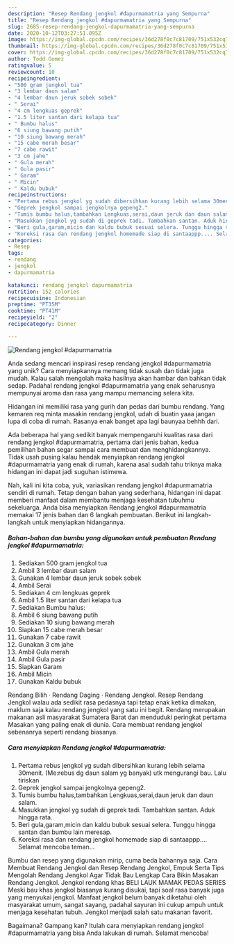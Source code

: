 ```yaml
---
description: "Resep Rendang jengkol #dapurmamatria yang Sempurna"
title: "Resep Rendang jengkol #dapurmamatria yang Sempurna"
slug: 2685-resep-rendang-jengkol-dapurmamatria-yang-sempurna
date: 2020-10-12T03:27:51.095Z
image: https://img-global.cpcdn.com/recipes/36d278f0c7c81709/751x532cq70/rendang-jengkol-dapurmamatria-foto-resep-utama.jpg
thumbnail: https://img-global.cpcdn.com/recipes/36d278f0c7c81709/751x532cq70/rendang-jengkol-dapurmamatria-foto-resep-utama.jpg
cover: https://img-global.cpcdn.com/recipes/36d278f0c7c81709/751x532cq70/rendang-jengkol-dapurmamatria-foto-resep-utama.jpg
author: Todd Gomez
ratingvalue: 5
reviewcount: 10
recipeingredient:
- "500 gram jengkol tua"
- "3 lembar daun salam"
- "4 lembar daun jeruk sobek sobek"
- " Serai"
- "4 cm lengkuas geprek"
- "1.5 liter santan dari kelapa tua"
- " Bumbu halus"
- "6 siung bawang putih"
- "10 siung bawang merah"
- "15 cabe merah besar"
- "7 cabe rawit"
- "3 cm jahe"
- " Gula merah"
- " Gula pasir"
- " Garam"
- " Micin"
- " Kaldu bubuk"
recipeinstructions:
- "Pertama rebus jengkol yg sudah dibersihkan kurang lebih selama 30menit. (Me:rebus dg daun salam yg banyak) utk mengurangi bau. Lalu tiriskan"
- "Geprek jengkol sampai jengkolnya gepeng2."
- "Tumis bumbu halus,tambahkan Lengkuas,serai,daun jeruk dan daun salam."
- "Masukkan jengkol yg sudah di geprek tadi. Tambahkan santan. Aduk hingga rata."
- "Beri gula,garam,micin dan kaldu bubuk sesuai selera. Tunggu hingga santan dan bumbu lain meresap."
- "Koreksi rasa dan rendang jengkol homemade siap di santaappp.... Selamat mencoba teman..."
categories:
- Resep
tags:
- rendang
- jengkol
- dapurmamatria

katakunci: rendang jengkol dapurmamatria 
nutrition: 152 calories
recipecuisine: Indonesian
preptime: "PT35M"
cooktime: "PT41M"
recipeyield: "2"
recipecategory: Dinner

---
```



![Rendang jengkol #dapurmamatria](https://img-global.cpcdn.com/recipes/36d278f0c7c81709/751x532cq70/rendang-jengkol-dapurmamatria-foto-resep-utama.jpg)

Anda sedang mencari inspirasi resep rendang jengkol #dapurmamatria yang unik? Cara menyiapkannya memang tidak susah dan tidak juga mudah. Kalau salah mengolah maka hasilnya akan hambar dan bahkan tidak sedap. Padahal rendang jengkol #dapurmamatria yang enak seharusnya mempunyai aroma dan rasa yang mampu memancing selera kita.

Hidangan ini memiliki rasa yang gurih dan pedas dari bumbu rendang. Yang kemaren req minta masakin rendang jengkol, udah di buatin yaaa jangan lupa di coba di rumah. Rasanya enak banget apa lagi baunyaa behhh dari.

Ada beberapa hal yang sedikit banyak mempengaruhi kualitas rasa dari rendang jengkol #dapurmamatria, pertama dari jenis bahan, kedua pemilihan bahan segar sampai cara membuat dan menghidangkannya. Tidak usah pusing kalau hendak menyiapkan rendang jengkol #dapurmamatria yang enak di rumah, karena asal sudah tahu triknya maka hidangan ini dapat jadi suguhan istimewa.


Nah, kali ini kita coba, yuk, variasikan rendang jengkol #dapurmamatria sendiri di rumah. Tetap dengan bahan yang sederhana, hidangan ini dapat memberi manfaat dalam membantu menjaga kesehatan tubuhmu sekeluarga. Anda bisa menyiapkan Rendang jengkol #dapurmamatria memakai 17 jenis bahan dan 6 langkah pembuatan. Berikut ini langkah-langkah untuk menyiapkan hidangannya.

<!--inarticleads1-->

##### Bahan-bahan dan bumbu yang digunakan untuk pembuatan Rendang jengkol #dapurmamatria:

1. Sediakan 500 gram jengkol tua
1. Ambil 3 lembar daun salam
1. Gunakan 4 lembar daun jeruk sobek sobek
1. Ambil  Serai
1. Sediakan 4 cm lengkuas geprek
1. Ambil 1.5 liter santan dari kelapa tua
1. Sediakan  Bumbu halus:
1. Ambil 6 siung bawang putih
1. Sediakan 10 siung bawang merah
1. Siapkan 15 cabe merah besar
1. Gunakan 7 cabe rawit
1. Gunakan 3 cm jahe
1. Ambil  Gula merah
1. Ambil  Gula pasir
1. Siapkan  Garam
1. Ambil  Micin
1. Gunakan  Kaldu bubuk


Rendang Bilih · Rendang Daging · Rendang Jengkol. Resep Rendang Jengkol walau ada sedikit rasa pedasnya tapi tetap enak ketika dimakan, maklum saja kalau rendang jengkol yang satu ini begit. Rendang merupakan makanan asli masyarakat Sumatera Barat dan menduduki peringkat pertama Masakan yang paling enak di dunia. Cara membuat rendang jengkol sebenanrya seperti rendang biasanya. 

<!--inarticleads2-->

##### Cara menyiapkan Rendang jengkol #dapurmamatria:

1. Pertama rebus jengkol yg sudah dibersihkan kurang lebih selama 30menit. (Me:rebus dg daun salam yg banyak) utk mengurangi bau. Lalu tiriskan
1. Geprek jengkol sampai jengkolnya gepeng2.
1. Tumis bumbu halus,tambahkan Lengkuas,serai,daun jeruk dan daun salam.
1. Masukkan jengkol yg sudah di geprek tadi. Tambahkan santan. Aduk hingga rata.
1. Beri gula,garam,micin dan kaldu bubuk sesuai selera. Tunggu hingga santan dan bumbu lain meresap.
1. Koreksi rasa dan rendang jengkol homemade siap di santaappp.... Selamat mencoba teman...


Bumbu dan resep yang digunakan mirip, cuma beda bahannya saja. Cara Membuat Rendang Jengkol dan Resep Rendang Jengkol, Empuk Serta Tips Mengolah Rendang Jengkol Agar Tidak Bau Lengkap Cara Bikin Masakan Rendang Jengkol. Jengkol rendang khas BELI LAUK MAMAK PEDAS SERIES Meski bau khas jengkol biasanya kurang disukai, tapi soal rasa banyak juga yang menyukai jengkol. Manfaat jengkol belum banyak diketahui oleh masyarakat umum, sangat sayang, padahal sayuran ini cukup ampuh untuk menjaga kesehatan tubuh. Jengkol menjadi salah satu makanan favorit. 

Bagaimana? Gampang kan? Itulah cara menyiapkan rendang jengkol #dapurmamatria yang bisa Anda lakukan di rumah. Selamat mencoba!
